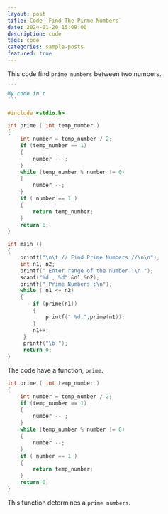 ```yaml
---
layout: post
title: Code `Find The Pirme Numbers`
date: 2024-01-20 15:09:00
description: code
tags: code
categories: sample-posts
featured: true
---
```


This code find `prime numbers` between two numbers.

````markdown
```
My code in c
```
````

```c
#include <stdio.h>

int prime ( int temp_number )
{
    int number = temp_number / 2;
    if (temp_number == 1)
    {
        number -- ;
    }
    while (temp_number % number != 0)
    {
        number --;
    }
    if ( number == 1 )
    {
        return temp_number;
    }
    return 0;
}

int main ()
{
    printf("\n\t // Find Prime Numbers //\n\n");
    int n1, n2;
    printf(" Enter range of the number :\n ");
    scanf("%d , %d",&n1,&n2);
    printf(" Prime Numbers :\n");
    while ( n1 <= n2)
    {
        if (prime(n1))
        {
            printf(" %d,",prime(n1));
        }
        n1++;
     }
     printf("\b ");
     return 0;
}
```

The code have a function, `prime`.

```c
int prime ( int temp_number )
{
    int number = temp_number / 2;
    if (temp_number == 1)
    {
        number -- ;
    }
    while (temp_number % number != 0)
    {
        number --;
    }
    if ( number == 1 )
    {
        return temp_number;
    }
    return 0;
}
```
This function determines a `prime numbers`.

